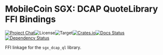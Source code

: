 # MobileCoin SGX: DCAP QuoteLibrary FFI Bindings

[![Project Chat][chat-image]][chat-link]<!--
-->![License][license-image]<!--
-->![Target][target-image]<!--
-->[![Crates.io][crate-image]][crate-link]<!--
-->[![Docs Status][docs-image]][docs-link]<!--
-->[![Dependency Status][deps-image]][deps-link]

FFI linkage for the `sgx_dcap_ql` library.

[chat-image]: https://img.shields.io/discord/844353360348971068?style=flat-square
[chat-link]: https://mobilecoin.chat
[license-image]: https://img.shields.io/crates/l/mc-sgx-dcap-ql-sys?style=flat-square
[target-image]: https://img.shields.io/badge/target-x86__64-blue?style=flat-square
[crate-image]: https://img.shields.io/crates/v/mc-sgx-dcap-ql-sys.svg?style=flat-square
[crate-link]: https://crates.io/crates/mc-sgx-dcap-ql-sys
[docs-image]: https://img.shields.io/docsrs/mc-sgx-dcap-ql-sys?style=flat-square
[docs-link]: https://docs.rs/crate/mc-sgx-dcap-ql-sys
[deps-image]: https://deps.rs/crate/mc-sgx-dcap-ql-sys/0.10.0/status.svg?style=flat-square
[deps-link]: https://deps.rs/crate/mc-sgx-dcap-ql-sys/0.10.0
